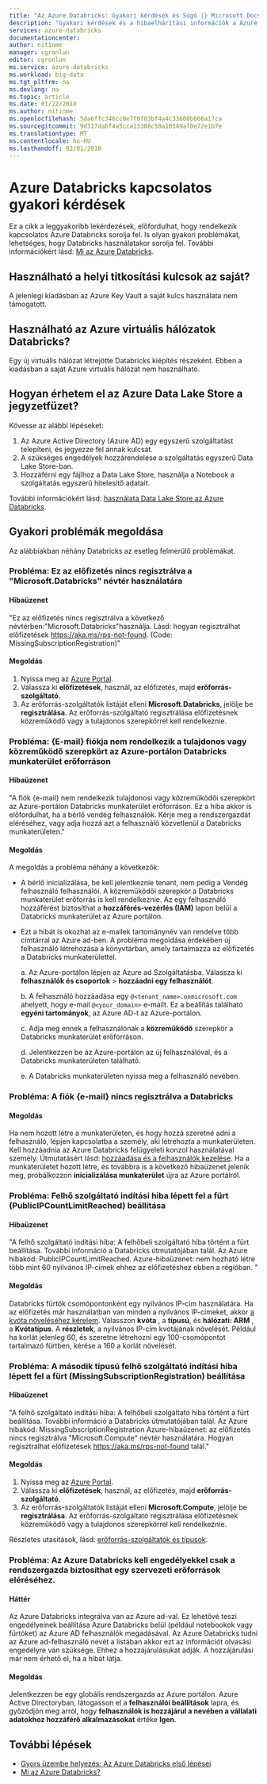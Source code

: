 ```yaml
---
title: "Az Azure Databricks: Gyakori kérdések és Súgó |} Microsoft Docs"
description: "Gyakori kérdések és a hibaelhárítási információk a Azure Databricks választ kaphat."
services: azure-databricks
documentationcenter: 
author: nitinme
manager: cgronlun
editor: cgronlun
ms.service: azure-databricks
ms.workload: big-data
ms.tgt_pltfrm: na
ms.devlang: na
ms.topic: article
ms.date: 01/22/2018
ms.author: nitinme
ms.openlocfilehash: 5da6ffc346cc0e7f0f83bf4a4c33600b668a17ca
ms.sourcegitcommit: 9d317dabf4a5cca13308c50a10349af0e72e1b7e
ms.translationtype: MT
ms.contentlocale: hu-HU
ms.lasthandoff: 02/01/2018
---
```

# <a name="frequently-asked-questions-about-azure-databricks"></a>Azure Databricks kapcsolatos gyakori kérdések

Ez a cikk a leggyakoribb lekérdezések, előfordulhat, hogy rendelkezik kapcsolatos Azure Databricks sorolja fel. Is olyan gyakori problémákat, lehetséges, hogy Databricks használatakor sorolja fel. További információkért lásd: [Mi az Azure Databricks](what-is-azure-databricks.md). 

## <a name="can-i-use-my-own-keys-for-local-encryption"></a>Használható a helyi titkosítási kulcsok az saját? 
A jelenlegi kiadásban az Azure Key Vault a saját kulcs használata nem támogatott. 

## <a name="can-i-use-azure-virtual-networks-with-databricks"></a>Használható az Azure virtuális hálózatok Databricks?
Egy új virtuális hálózat létrejötte Databricks kiépítés részeként. Ebben a kiadásban a saját Azure virtuális hálózat nem használható.

## <a name="how-do-i-access-azure-data-lake-store-from-a-notebook"></a>Hogyan érhetem el az Azure Data Lake Store a jegyzetfüzet? 

Kövesse az alábbi lépéseket:
1. Az Azure Active Directory (Azure AD) egy egyszerű szolgáltatást telepíteni, és jegyezze fel annak kulcsát.
2. A szükséges engedélyek hozzárendelése a szolgáltatás egyszerű Data Lake Store-ban.
3. Hozzáférni egy fájlhoz a Data Lake Store, használja a Notebook a szolgáltatás egyszerű hitelesítő adatait.

További információkért lásd: [használata Data Lake Store az Azure Databricks](https://docs.azuredatabricks.net/spark/latest/data-sources/azure/azure-datalake.html).

## <a name="fix-common-problems"></a>Gyakori problémák megoldása

Az alábbiakban néhány Databricks az esetleg felmerülő problémákat.

### <a name="issue-this-subscription-is-not-registered-to-use-the-namespace-microsoftdatabricks"></a>Probléma: Ez az előfizetés nincs regisztrálva a "Microsoft.Databricks" névtér használatára

#### <a name="error-message"></a>Hibaüzenet

"Ez az előfizetés nincs regisztrálva a következő névtérben:"Microsoft.Databricks"használja. Lásd: hogyan regisztrálhat előfizetések https://aka.ms/rps-not-found. (Code: MissingSubscriptionRegistration)"

#### <a name="solution"></a>Megoldás

1. Nyissa meg az [Azure Portal](https://portal.azure.com).
2. Válassza ki **előfizetések**, használ, az előfizetés, majd **erőforrás-szolgáltató**. 
3. Az erőforrás-szolgáltatók listáját elleni **Microsoft.Databricks**, jelölje be **regisztrálása**. Az erőforrás-szolgáltató regisztrálása előfizetésnek közreműködő vagy a tulajdonos szerepkörrel kell rendelkeznie.


### <a name="issue-your-account-email-does-not-have-the-owner-or-contributor-role-on-the-databricks-workspace-resource-in-the-azure-portal"></a>Probléma: {E-mail} fiókja nem rendelkezik a tulajdonos vagy közreműködő szerepkört az Azure-portálon Databricks munkaterület erőforráson

#### <a name="error-message"></a>Hibaüzenet

"A fiók {e-mail} nem rendelkezik tulajdonosi vagy közreműködői szerepkört az Azure-portálon Databricks munkaterület erőforráson. Ez a hiba akkor is előfordulhat, ha a bérlő vendég felhasználók. Kérje meg a rendszergazdát eléréséhez, vagy adja hozzá azt a felhasználó közvetlenül a Databricks munkaterületen." 

#### <a name="solution"></a>Megoldás

A megoldás a probléma néhány a következők:

* A bérlő inicializálása, be kell jelentkeznie tenant, nem pedig a Vendég felhasználó felhasználói. A közreműködői szerepkör a Databricks munkaterület erőforrás is kell rendelkeznie. Az egy felhasználó hozzáférést biztosíthat a **hozzáférés-vezérlés (IAM)** lapon belül a Databricks munkaterület az Azure portálon.

* Ezt a hibát is okozhat az e-mailek tartománynév van rendelve több címtárral az Azure ad-ben. A probléma megoldása érdekében új felhasználó létrehozása a könyvtárban, amely tartalmazza az előfizetés a Databricks munkaterülettel.

    a. Az Azure-portálon lépjen az Azure ad Szolgáltatásba. Válassza ki **felhasználók és csoportok** > **hozzáadni egy felhasználót**.

    b. A felhasználó hozzáadása egy `@<tenant_name>.onmicrosoft.com` ahelyett, hogy e-mail `@<your_domain>` e-mailt. Ez a beállítás található **egyéni tartományok**, az Azure AD-t az Azure-portálon.
    
    c. Adja meg ennek a felhasználónak a **közreműködő** szerepkör a Databricks munkaterület erőforráson.
    
    d. Jelentkezzen be az Azure-portálon az új felhasználóval, és a Databricks munkaterületen található.
    
    e. A Databricks munkaterületen nyissa meg a felhasználó nevében.


### <a name="issue-your-account-email-has-not-been-registered-in-databricks"></a>Probléma: A fiók {e-mail} nincs regisztrálva a Databricks 

#### <a name="solution"></a>Megoldás

Ha nem hozott létre a munkaterületen, és hogy hozzá szeretné adni a felhasználó, lépjen kapcsolatba a személy, aki létrehozta a munkaterületen. Kell hozzáadnia az Azure Databricks felügyeleti konzol használatával személy. Útmutatásért lásd: [hozzáadása és a felhasználók kezelése](https://docs.azuredatabricks.net/administration-guide/admin-settings/users.html). Ha a munkaterületet hozott létre, és továbbra is a következő hibaüzenet jelenik meg, próbálkozzon **inicializálása munkaterület** újra az Azure portálról.

### <a name="issue-cloud-provider-launch-failure-while-setting-up-the-cluster-publicipcountlimitreached"></a>Probléma: Felhő szolgáltató indítási hiba lépett fel a fürt (PublicIPCountLimitReached) beállítása

#### <a name="error-message"></a>Hibaüzenet

"A felhő szolgáltató indítási hiba: A felhőbeli szolgáltató hiba történt a fürt beállítása. További információ a Databricks útmutatójában talál. Az Azure hibakód: PublicIPCountLimitReached. Azure-hibaüzenet: nem hozható létre több mint 60 nyilvános IP-címek ehhez az előfizetéshez ebben a régióban. "

#### <a name="solution"></a>Megoldás

Databricks fürtök csomópontonként egy nyilvános IP-cím használatára. Ha az előfizetés már használatban van minden a nyilvános IP-címeket, akkor [a kvóta növeléséhez kérelem](https://docs.microsoft.com/azure/azure-supportability/resource-manager-core-quotas-request). Válasszon **kvóta** , a **típusú**, és **hálózati: ARM** , a **Kvótatípus**. A **részletek**, a nyilvános IP-cím kvótájának növelését. Például ha korlát jelenleg 60, és szeretne létrehozni egy 100-csomópontot tartalmazó fürtben, kérése a 160 a korlát növelését.

### <a name="issue-a-second-type-of-cloud-provider-launch-failure-while-setting-up-the-cluster-missingsubscriptionregistration"></a>Probléma: A második típusú felhő szolgáltató indítási hiba lépett fel a fürt (MissingSubscriptionRegistration) beállítása

#### <a name="error-message"></a>Hibaüzenet

"A felhő szolgáltató indítási hiba: A felhőbeli szolgáltató hiba történt a fürt beállítása. További információ a Databricks útmutatójában talál.
Az Azure hibakód: MissingSubscriptionRegistration Azure-hibaüzenet: az előfizetés nincs regisztrálva "Microsoft.Compute" névtér használatára. Hogyan regisztrálhat előfizetések https://aka.ms/rps-not-found talál."

#### <a name="solution"></a>Megoldás

1. Nyissa meg az [Azure Portal](https://portal.azure.com).
2. Válassza ki **előfizetések**, használ, az előfizetés, majd **erőforrás-szolgáltató**. 
3. Az erőforrás-szolgáltatók listáját elleni **Microsoft.Compute**, jelölje be **regisztrálása**. Az erőforrás-szolgáltató regisztrálása előfizetésnek közreműködő vagy a tulajdonos szerepkörrel kell rendelkeznie.

Részletes utasítások, lásd: [erőforrás-szolgáltatók és típusok](../azure-resource-manager/resource-manager-supported-services.md).

### <a name="issue-azure-databricks-needs-permissions-to-access-resources-in-your-organization-that-only-an-admin-can-grant"></a>Probléma: Az Azure Databricks kell engedélyekkel csak a rendszergazda biztosíthat egy szervezeti erőforrások eléréséhez.

#### <a name="background"></a>Háttér

Az Azure Databricks integrálva van az Azure ad-val. Ez lehetővé teszi engedélyeinek beállítása Azure Databricks belül (például notebookok vagy fürtöket) az Azure AD felhasználók megadásával. Az Azure Databricks tudni az Azure ad-felhasználó nevét a listában akkor ezt az információt olvasási engedélyre van szüksége. Ehhez a hozzájárulásukat adják. A hozzájárulási már nem érhető el, ha a hibát látja.

#### <a name="solution"></a>Megoldás

Jelentkezzen be egy globális rendszergazda az Azure portálon. Azure Active Directoryban, látogasson el a **felhasználói beállítások** lapra, és győződjön meg arról, hogy **felhasználók is hozzájárul a nevében a vállalati adatokhoz hozzáférő alkalmazásokat** értéke **Igen**.

## <a name="next-steps"></a>További lépések

- [Gyors üzembe helyezés: Az Azure Databricks első lépései](quickstart-create-databricks-workspace-portal.md)
- [Mi az Azure Databricks?](what-is-azure-databricks.md)

